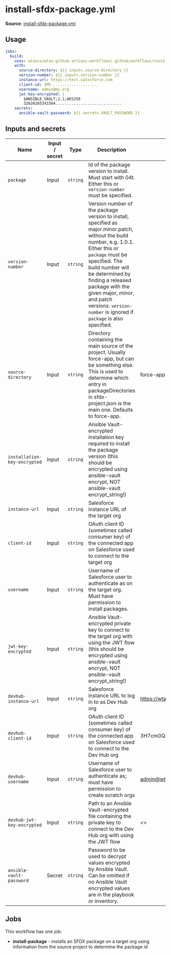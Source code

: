 # install-sfdx-package.yml

**Source:** [install-sfdx-package.yml](../.github/workflows/install-sfdx-package.yml)

## Usage

```yaml
jobs:
  build:
    uses: wtaxco/wtax-github-actions-workflows/.github/workflows/install-sfdx-package.yml@main
    with:
      source-directory: ${{ inputs.source-directory }}
      version-number: ${{ inputs.version-number }}
      instance-url: https://test.salesforce.com
      client-id: 3MV.....................
      username: admin@my.org
      jwt-key-encrypted: |
        $ANSIBLE_VAULT;1.1;AES256
        32626165343364.............................
    secrets:
      ansible-vault-password: ${{ secrets.VAULT_PASSWORD }}
```

## Inputs and secrets

| Name                         | Input / secret | Type     | Description                                                                                                                                                                                                                                                                                                                                        | Default                                                                               |
|------------------------------|----------------|----------|----------------------------------------------------------------------------------------------------------------------------------------------------------------------------------------------------------------------------------------------------------------------------------------------------------------------------------------------------|---------------------------------------------------------------------------------------|
| `package`                    | Input          | `string` | Id of the package version to install. Must start with 04t. Either this or `version-number` must be specified.                                                                                                                                                                                                                                      |                                                                                       |
| `version-number`             | Input          | `string` | Version number of the package version to install, specified as major.minor.patch, without the build number, e.g. 1.0.1. Either this or `package` must be specified. The build number will be determined by finding a released package with the given major, minor, and patch versions. `version-number` is ignored if `package` is also specified. |                                                                                       |
| `source-directory`           | Input          | `string` | Directory containing the main source of the project. Usually force-app, but can be something else. This is used to determine which entry in packageDirectories in sfdx-project.json is the main one. Defaults to force-app.                                                                                                                        | force-app                                                                             |
| `installation-key-encrypted` | Input          | `string` | Ansible Vault-encrypted installation key required to install the package version (this should be encrypted using ansible-vault encrypt, NOT ansible-vault encrypt_string!)                                                                                                                                                                         |                                                                                       |
| `instance-url`               | Input          | `string` | Salesforce instance URL of the target org                                                                                                                                                                                                                                                                                                          |                                                                                       |
| `client-id`                  | Input          | `string` | OAuth client ID (sometimes called consumer key) of the connected app on Salesforce used to connect to the target org                                                                                                                                                                                                                               |                                                                                       |
| `username`                   | Input          | `string` | Username of Salesforce user to authenticate as on the target org. Must have permission to install packages.                                                                                                                                                                                                                                        |                                                                                       |
| `jwt-key-encrypted`          | Input          | `string` | Ansible Vault-encrypted private key to connect to the target org with using the JWT flow (this should be encrypted using ansible-vault encrypt, NOT ansible-vault encrypt_string!)                                                                                                                                                                 |                                                                                       |
| `devhub-instance-url`        | Input          | `string` | Salesforce instance URL to log in to as Dev Hub org                                                                                                                                                                                                                                                                                                | https://wtax.my.salesforce.com                                                        |
| `devhub-client-id`           | Input          | `string` | OAuth client ID (sometimes called consumer key) of the connected app on Salesforce used to connect to the Dev Hub org                                                                                                                                                                                                                              | 3H7cm0QedwevwtVKpSJ4PXeI7kvPanBgB3qK0sBU06E5MSMka3xqeg9JETRkx8Z8PQxuZkUvlMJH10MQ8A9uw |
| `devhub-username`            | Input          | `string` | Username of Salesforce user to authenticate as; must have permission to create scratch orgs                                                                                                                                                                                                                                                        | admin@wtax.prod                                                                       |
| `devhub-jwt-key-encrypted`   | Input          | `string` | Path to an Ansible Vault-encrypted file containing the private key to connect to the Dev Hub org with using the JWT flow                                                                                                                                                                                                                           | <<key for the connected app identified by client-id>>                                 |
| `ansible-vault-password`     | Secret         | `string` | Password to be used to decrypt values encrypted by Ansible Vault. Can be omitted if no Ansible Vault encrypted values are in the playbook or inventory.                                                                                                                                                                                            |                                                                                       |

## Jobs

This workflow has one job:
- **install-package** - installs an SFDX package on a target org using information from the source project to determine the package id
